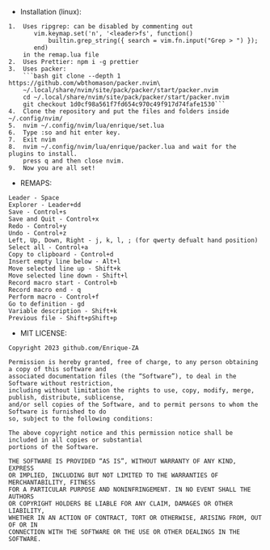 * Installation (linux):
```
1.  Uses ripgrep: can be disabled by commenting out
       vim.keymap.set('n', '<leader>fs', function()
           builtin.grep_string({ search = vim.fn.input("Grep > ") });
       end)
    in the remap.lua file
2.  Uses Prettier: npm i -g prettier
3.  Uses packer:
    ```bash git clone --depth 1 https://github.com/wbthomason/packer.nvim\
    ~/.local/share/nvim/site/pack/packer/start/packer.nvim
    cd ~/.local/share/nvim/site/pack/packer/start/packer.nvim
    git checkout 1d0cf98a561f7fd654c970c49f917d74fafe1530```
4.  Clone the repository and put the files and folders inside ~/.config/nvim/
5.  nvim ~/.config/nvim/lua/enrique/set.lua 
6.  Type :so and hit enter key.
7.  Exit nvim
8.  nvim ~/.config/nvim/lua/enrique/packer.lua and wait for the plugins to install.
    press q and then close nvim.
9.  Now you are all set!
```

* REMAPS:
```
Leader - Space
Explorer - Leader+dd
Save - Control+s
Save and Quit - Control+x
Redo - Control+y
Undo - Control+z
Left, Up, Down, Right - j, k, l, ; (for qwerty defualt hand position)
Select all - Control+a
Copy to clipboard - Control+d
Insert empty line below - Alt+l
Move selected line up - Shift+k
Move selected line down - Shift+l
Record macro start - Control+b
Record macro end - q
Perform macro - Control+f
Go to definition - gd
Variable description - Shift+k
Previous file - Shift+pShift+p 
```

* MIT LICENSE:

```
Copyright 2023 github.com/Enrique-ZA

Permission is hereby granted, free of charge, to any person obtaining a copy of this software and 
associated documentation files (the “Software”), to deal in the Software without restriction, 
including without limitation the rights to use, copy, modify, merge, publish, distribute, sublicense, 
and/or sell copies of the Software, and to permit persons to whom the Software is furnished to do 
so, subject to the following conditions:

The above copyright notice and this permission notice shall be included in all copies or substantial 
portions of the Software.

THE SOFTWARE IS PROVIDED “AS IS”, WITHOUT WARRANTY OF ANY KIND, EXPRESS 
OR IMPLIED, INCLUDING BUT NOT LIMITED TO THE WARRANTIES OF MERCHANTABILITY, FITNESS 
FOR A PARTICULAR PURPOSE AND NONINFRINGEMENT. IN NO EVENT SHALL THE AUTHORS 
OR COPYRIGHT HOLDERS BE LIABLE FOR ANY CLAIM, DAMAGES OR OTHER LIABILITY, 
WHETHER IN AN ACTION OF CONTRACT, TORT OR OTHERWISE, ARISING FROM, OUT OF OR IN 
CONNECTION WITH THE SOFTWARE OR THE USE OR OTHER DEALINGS IN THE SOFTWARE.
```
